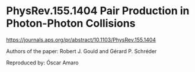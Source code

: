 # PhysRev.155.1404 Pair Production in Photon-Photon Collisions

https://journals.aps.org/pr/abstract/10.1103/PhysRev.155.1404

Authors of the paper: Robert J. Gould and Gérard P. Schréder

Reproduced by: Óscar Amaro
